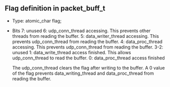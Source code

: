 
## Flag definition in packet_buff_t

- Type: atomic_char flag;

- Bits
  7:   unused
  6:   udp_conn_thread accessing. This prevents other threads from reading the buffer.
  5:   data_writer_thread accessing. This prevents udp_conn_thread from reading the buffer.
  4:   data_proc_thread accessing. This prevents udp_conn_thread from reading the buffer.
  3-2: unused
  1:   data_write_thread access finished. This allows udp_conn_thread to read the buffer.
  0:   data_proc_thread access finished

  The udp_conn_thread clears the flag after writing to the buffer. A 0 value of the flag prevents data_writing_thread and data_proc_thread from reading the buffer.

